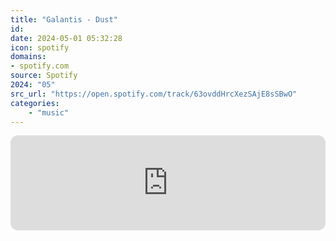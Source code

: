 ```yaml
---
title: "Galantis - Dust"
id: 
date: 2024-05-01 05:32:28
icon: spotify
domains:
- spotify.com
source: Spotify
2024: "05"
src_url: "https://open.spotify.com/track/63ovddHrcXezSAjE8sSBwO"
categories:
    - "music"
---
```

<iframe style="border-radius: 12px" width="100%" height="152" title="Spotify Embed: Dust" frameborder="0" allowfullscreen allow="autoplay; clipboard-write; encrypted-media; fullscreen; picture-in-picture" loading="lazy" src="https://open.spotify.com/embed/track/63ovddHrcXezSAjE8sSBwO?utm_source=oembed"></iframe>
